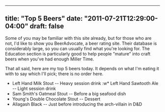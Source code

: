 
---
title: "Top 5 Beers"
date: "2011-07-21T12:29:00-04:00"
draft: false
---

Some of you may be familiar with this site already, but for those who are not, I'd like to show you BeerAdvocate, a beer rating site. Their database is considerably large, so you can usually find what you're looking for. The Education section is particularly good to help people "mature" into craft beers when you've had enough Miller Time.

That all said, here are my top 5 beers today. It depends on what I'm eating it with to say which I'll pick; there is no order here.

* Left Hand Milk Stout -- Heavy session drink
:w* Left Hand Sawtooth Ale -- Light session drink
* Sam Smith's Oatmeal Stout -- Before a big seafood dish
* Young's Double Chocolate Stout -- Dessert
* Allagash Black -- Just before introducing the arch-villain in D&D

